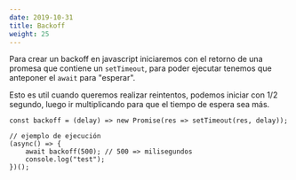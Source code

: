 ```yaml
---
date: 2019-10-31
title: Backoff
weight: 25
---
```


Para crear un backoff en javascript iniciaremos con el retorno de una promesa que contiene un `setTimeout`, para poder ejecutar tenemos que anteponer el `await` para "esperar".

Esto es util cuando queremos realizar reintentos, podemos iniciar con 1/2 segundo, luego ir multiplicando para que el tiempo de espera sea más.

```
const backoff = (delay) => new Promise(res => setTimeout(res, delay));

// ejemplo de ejecución
(async() => {
    await backoff(500); // 500 => milisegundos
    console.log("test");
})();
```